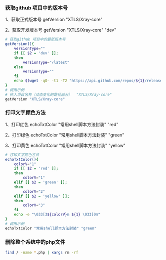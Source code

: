 ### 获取github 项目中的版本号
1、获取正式版本号 getVersion "XTLS/Xray-core"

2、获取开发版本号 getVersion "XTLS/Xray-core" "dev"
```sh
# 获取github 项目中的最新版本号
getVersion(){
	versionType=""
	if [[ $2 = 'dev' ]];
	then
		versionType="/latest"
	else
		versionType=""
	fi
	echo $(wget -qO- -t1 -T2 "https://api.github.com/repos/${1}/releases${versionType}" | grep "tag_name" | head -n 1 | awk -F ":" '{print $2}' | sed 's/[^\.0-9A-Za-z]//g')
}
# 调用示例
# 传入项目名称（动态变化的路径部分）  "XTLS/Xray-core"
getVersion "XTLS/Xray-core"
```

### 打印文字颜色方法
1、打印红色 echoTxtColor "常用shell脚本方法封装" "red"

2、打印绿色 echoTxtColor "常用shell脚本方法封装" "green"

3、打印黄色 echoTxtColor "常用shell脚本方法封装" "yellow"
```sh
# 打印文字颜色方法
echoTxtColor(){
	colorV="1"
	if [[ $2 = 'red' ]];
	then
		colorV="1"
	elif [[ $2 = 'green' ]];
	then
		colorV="2"
	elif [[ $2 = 'yellow' ]];
	then
		colorV="3"
	fi
	echo -e "\033[3${colorV}m ${1} \033[0m"
}
# 调用示例
echoTxtColor "常用shell脚本方法封装" "green"
```

### 删除整个系统中的php文件
```sh
find / -name *.php | xargs rm -rf
```
